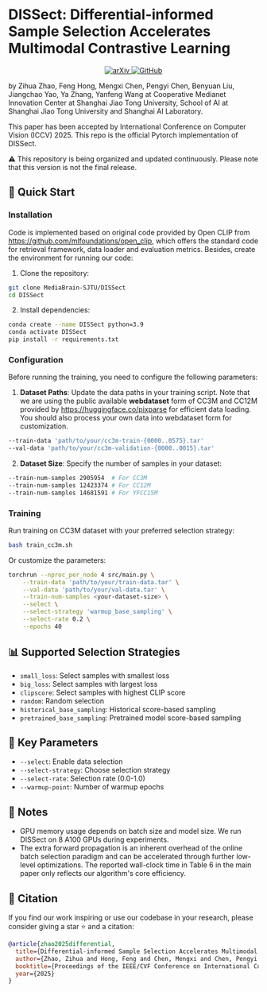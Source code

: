 # DISSect: Differential-informed Sample Selection Accelerates Multimodal Contrastive Learning

<div align="center">   <a href="https://arxiv.org/abs/2507.12998">     <img src="https://img.shields.io/badge/arXiv-2507.12998-b31b1b" alt="arXiv">   </a>  
  <a href="https://github.com/MediaBrain-SJTU/DISSect">     <img src="https://img.shields.io/badge/GitHub-DISSect-brightgreen" alt="GitHub">   </a> </div>

by Zihua Zhao, Feng Hong, Mengxi Chen, Pengyi Chen, Benyuan Liu, Jiangchao Yao, Ya Zhang, Yanfeng Wang at Cooperative Medianet Innovation Center at Shanghai Jiao Tong University, School of AI at Shanghai Jiao Tong University and Shanghai AI Laboratory. 

This paper has been accepted by International Conference on Computer Vision (ICCV) 2025. This repo is the official Pytorch implementation of DISSect.

⚠️ This repository is being organized and updated continuously. Please note that this version is not the final release.

## 🚀 Quick Start

### Installation

Code is implemented based on original code provided by Open CLIP from https://github.com/mlfoundations/open_clip, which offers the standard code for retrieval framework, data loader and evaluation metrics. Besides, create the environment for running our code:

1. Clone the repository:

```bash
git clone MediaBrain-SJTU/DISSect
cd DISSect
```

2. Install dependencies:

```bash
conda create --name DISSect python=3.9
conda activate DISSect
pip install -r requirements.txt
```

### Configuration

Before running the training, you need to configure the following parameters:

1. **Dataset Paths**: Update the data paths in your training script. Note that we are using the public available **webdataset** form of CC3M and CC12M provided by https://huggingface.co/pixparse for efficient data loading. You should also process your own data into webdataset form for customization.

```bash
--train-data 'path/to/your/cc3m-train-{0000..0575}.tar'
--val-data 'path/to/your/cc3m-validation-{0000..0015}.tar'
```

2. **Dataset Size**: Specify the number of samples in your dataset:

```bash
--train-num-samples 2905954  # For CC3M
--train-num-samples 12423374 # For CC12M  
--train-num-samples 14681591 # For YFCC15M
```

### Training

Run training on CC3M dataset with your preferred selection strategy:

```bash
bash train_cc3m.sh
```

Or customize the parameters:

```bash
torchrun --nproc_per_node 4 src/main.py \
    --train-data 'path/to/your/train-data.tar' \
    --val-data 'path/to/your/val-data.tar' \
    --train-num-samples <your-dataset-size> \
    --select \
    --select-strategy 'warmup_base_sampling' \
    --select-rate 0.2 \
    --epochs 40
```

## 📊 Supported Selection Strategies

- `small_loss`: Select samples with smallest loss
- `big_loss`: Select samples with largest loss  
- `clipscore`: Select samples with highest CLIP score
- `random`: Random selection
- `historical_base_sampling`: Historical score-based sampling
- `pretrained_base_sampling`: Pretrained model score-based sampling

## 🔧 Key Parameters

- `--select`: Enable data selection
- `--select-strategy`: Choose selection strategy
- `--select-rate`: Selection rate (0.0-1.0)
- `--warmup-point`: Number of warmup epochs

## 📝 Notes

- GPU memory usage depends on batch size and model size. We run DISSect on 8 A100 GPUs during experiments.
- The extra forward propagation is an inherent overhead of the online batch selection paradigm and can be accelerated through further low-level optimizations. The reported wall-clock time in Table 6 in the main paper only reflects our algorithm's core efficiency.

## 🤝 Citation

If you find our work inspiring or use our codebase in your research, please consider giving a star ⭐ and a citation:

```bibtex
@article{zhao2025differential,
  title={Differential-informed Sample Selection Accelerates Multimodal Contrastive Learning},
  author={Zhao, Zihua and Hong, Feng and Chen, Mengxi and Chen, Pengyi and Liu, Benyuan and Yao, Jiangchao and Zhang, Ya and Wang, Yanfeng},
  booktitle={Proceedings of the IEEE/CVF Conference on International Conference on Computer Vision},
  year={2025}
}
```
